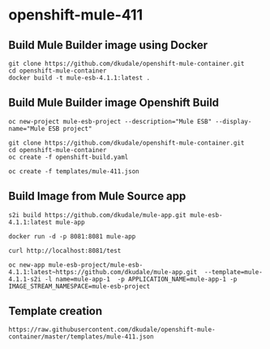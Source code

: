 # openshift-mule-411

## Build Mule Builder image using Docker
```
git clone https://github.com/dkudale/openshift-mule-container.git
cd openshift-mule-container
docker build -t mule-esb-4.1.1:latest .
```

## Build Mule Builder image Openshift Build
```
oc new-project mule-esb-project --description="Mule ESB" --display-name="Mule ESB project"

git clone https://github.com/dkudale/openshift-mule-container.git
cd openshift-mule-container
oc create -f openshift-build.yaml

oc create -f templates/mule-411.json

```

## Build Image from Mule Source app

```
s2i build https://github.com/dkudale/mule-app.git mule-esb-4.1.1:latest mule-app

docker run -d -p 8081:8081 mule-app

curl http://localhost:8081/test
```


```
oc new-app mule-esb-project/mule-esb-4.1.1:latest~https://github.com/dkudale/mule-app.git  --template=mule-4.1.1-s2i -l name=mule-app-1  -p APPLICATION_NAME=mule-app-1 -p IMAGE_STREAM_NAMESPACE=mule-esb-project
```


## Template creation 
```
https://raw.githubusercontent.com/dkudale/openshift-mule-container/master/templates/mule-411.json
